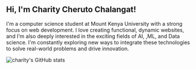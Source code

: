 ## Hi, I'm Charity Cheruto Chalangat!

I'm a computer science student at Mount Kenya University with a strong focus on web development. 
I love creating functional, dynamic websites, and I'm also deeply interested in the exciting fields of AI, ,ML, and Data science. 
I'm constantly exploring new ways to integrate these technologies to solve real-world problems and drive innovation.

<!-- GitHub stats -->
![charity's GitHub stats](https://github-readme-stats.vercel.app/api?username=chericheri&show_icons=true&theme=radical)
